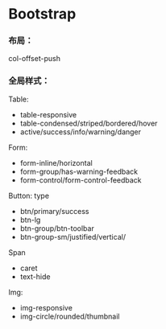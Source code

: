 # Bootstrap

### 布局：

col-offset-push

### 全局样式：

Table:

- table-responsive
- table-condensed/striped/bordered/hover
- active/success/info/warning/danger

Form:

- form-inline/horizontal
- form-group/has-warning-feedback
- form-control/form-control-feedback

Button:  type

- btn/primary/success
- btn-lg
- btn-group/btn-toolbar
- btn-group-sm/justified/vertical/

Span

- caret
- text-hide

Img:

- img-responsive
- img-circle/rounded/thumbnail